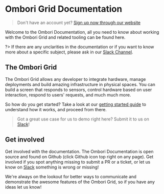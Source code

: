 # Ombori Grid Documentation

> Don't have an account yet? [Sign up now through our website](https://omborigrid.com)

Welcome to the Ombori Documentation, all you need to know about working with the Ombori Grid and related tooling can be found here. 

?> If there are any unclarities in the documentation or if you want to know more about a specific subject, please ask in our [Slack Channel](https://join.slack.com/t/slack-pgo5586/shared_invite/zt-s1ajca83-k8i1f2mqgCMD0vDfpCk4Bg).

## The Ombori Grid
The Ombori Grid allows any developer to integrate hardware, manage deployments and build amazing infrastructure in physical spaces. You can build a screen that responds to sensors, control hardware based on user interaction, respond to users' requests, and much much more. 

So how do you get started? Take a look at our [getting started guide](/getting-started) to understand how it works, and proceed from there.

> Got a great use case for us to demo right here? Submit it to us on [Slack](https://join.slack.com/t/slack-pgo5586/shared_invite/zt-s1ajca83-k8i1f2mqgCMD0vDfpCk4Bg)!

## Get involved
Get involved with the documentation. The Ombori Documentation is open source and found on Github (click Github icon top right on any page). Get involved if you spot anything missing to submit a PR or a ticket, or let us know on [Slack](https://join.slack.com/t/slack-pgo5586/shared_invite/zt-s1ajca83-k8i1f2mqgCMD0vDfpCk4Bg) something is wrong or missing! 

We're always on the lookout for better ways to communicate and demonstrate the awesome features of the Ombori Grid, so if you have any ideas let us know!
